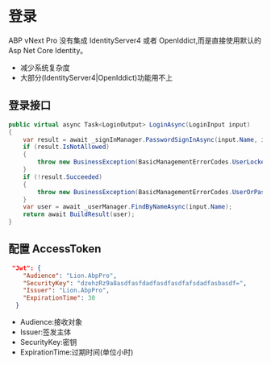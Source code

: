 # 登录

ABP vNext Pro 没有集成 IdentityServer4 或者 OpenIddict,而是直接使用默认的 Asp Net Core Identity。

- 减少系统复杂度
- 大部分(IdentityServer4|OpenIddict)功能用不上

## 登录接口

```cs title="AccountAppService.cs"
public virtual async Task<LoginOutput> LoginAsync(LoginInput input)
{
    var result = await _signInManager.PasswordSignInAsync(input.Name, input.Password, false, true);
    if (result.IsNotAllowed)
    {
        throw new BusinessException(BasicManagementErrorCodes.UserLockedOut);
    }
    if (!result.Succeeded)
    {
        throw new BusinessException(BasicManagementErrorCodes.UserOrPasswordMismatch);
    }
    var user = await _userManager.FindByNameAsync(input.Name);
    return await BuildResult(user);
}
```

## 配置 AccessToken

```json title="appsetting.json"
 "Jwt": {
    "Audience": "Lion.AbpPro",
    "SecurityKey": "dzehzRz9a8asdfasfdadfasdfasdfafsdadfasbasdf=",
    "Issuer": "Lion.AbpPro",
    "ExpirationTime": 30
  }
```

- Audience:接收对象
- Issuer:签发主体
- SecurityKey:密钥
- ExpirationTime:过期时间(单位小时)
